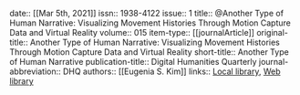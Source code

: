 date:: [[Mar 5th, 2021]]
issn:: 1938-4122
issue:: 1
title:: @Another Type of Human Narrative: Visualizing Movement Histories Through Motion Capture Data and Virtual Reality
volume:: 015
item-type:: [[journalArticle]]
original-title:: Another Type of Human Narrative: Visualizing Movement Histories Through Motion Capture Data and Virtual Reality
short-title:: Another Type of Human Narrative
publication-title:: Digital Humanities Quarterly
journal-abbreviation:: DHQ
authors:: [[Eugenia S. Kim]]
links:: [Local library](zotero://select/groups/2386895/items/DLV8UWWW), [Web library](https://www.zotero.org/groups/2386895/items/DLV8UWWW)
